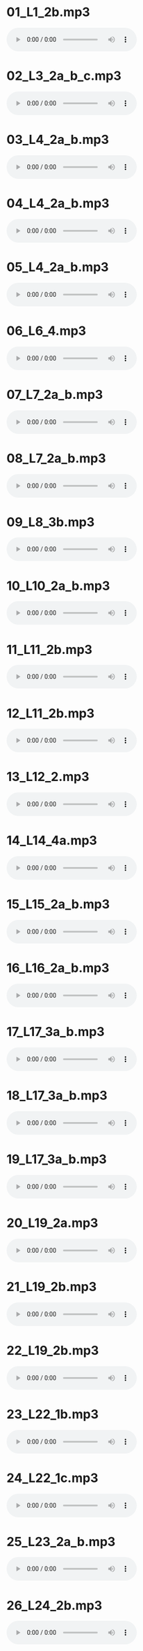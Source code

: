 # 01_L1_2b.mp3
<audio controls loop src="A2_Berufstrainer/01_L1_2b.mp3"></audio>

# 02_L3_2a_b_c.mp3
<audio controls loop src="A2_Berufstrainer/02_L3_2a_b_c.mp3"></audio>

# 03_L4_2a_b.mp3
<audio controls loop src="A2_Berufstrainer/03_L4_2a_b.mp3"></audio>

# 04_L4_2a_b.mp3
<audio controls loop src="A2_Berufstrainer/04_L4_2a_b.mp3"></audio>

# 05_L4_2a_b.mp3
<audio controls loop src="A2_Berufstrainer/05_L4_2a_b.mp3"></audio>

# 06_L6_4.mp3
<audio controls loop src="A2_Berufstrainer/06_L6_4.mp3"></audio>

# 07_L7_2a_b.mp3
<audio controls loop src="A2_Berufstrainer/07_L7_2a_b.mp3"></audio>

# 08_L7_2a_b.mp3
<audio controls loop src="A2_Berufstrainer/08_L7_2a_b.mp3"></audio>

# 09_L8_3b.mp3
<audio controls loop src="A2_Berufstrainer/09_L8_3b.mp3"></audio>

# 10_L10_2a_b.mp3
<audio controls loop src="A2_Berufstrainer/10_L10_2a_b.mp3"></audio>

# 11_L11_2b.mp3
<audio controls loop src="A2_Berufstrainer/11_L11_2b.mp3"></audio>

# 12_L11_2b.mp3
<audio controls loop src="A2_Berufstrainer/12_L11_2b.mp3"></audio>

# 13_L12_2.mp3
<audio controls loop src="A2_Berufstrainer/13_L12_2.mp3"></audio>

# 14_L14_4a.mp3
<audio controls loop src="A2_Berufstrainer/14_L14_4a.mp3"></audio>

# 15_L15_2a_b.mp3
<audio controls loop src="A2_Berufstrainer/15_L15_2a_b.mp3"></audio>

# 16_L16_2a_b.mp3
<audio controls loop src="A2_Berufstrainer/16_L16_2a_b.mp3"></audio>

# 17_L17_3a_b.mp3
<audio controls loop src="A2_Berufstrainer/17_L17_3a_b.mp3"></audio>

# 18_L17_3a_b.mp3
<audio controls loop src="A2_Berufstrainer/18_L17_3a_b.mp3"></audio>

# 19_L17_3a_b.mp3
<audio controls loop src="A2_Berufstrainer/19_L17_3a_b.mp3"></audio>

# 20_L19_2a.mp3
<audio controls loop src="A2_Berufstrainer/20_L19_2a.mp3"></audio>

# 21_L19_2b.mp3
<audio controls loop src="A2_Berufstrainer/21_L19_2b.mp3"></audio>

# 22_L19_2b.mp3
<audio controls loop src="A2_Berufstrainer/22_L19_2b.mp3"></audio>

# 23_L22_1b.mp3
<audio controls loop src="A2_Berufstrainer/23_L22_1b.mp3"></audio>

# 24_L22_1c.mp3
<audio controls loop src="A2_Berufstrainer/24_L22_1c.mp3"></audio>

# 25_L23_2a_b.mp3
<audio controls loop src="A2_Berufstrainer/25_L23_2a_b.mp3"></audio>

# 26_L24_2b.mp3
<audio controls loop src="A2_Berufstrainer/26_L24_2b.mp3"></audio>

